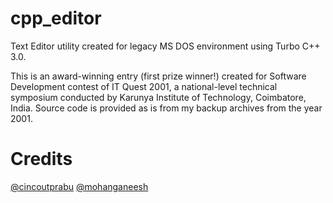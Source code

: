 # cpp_editor

Text Editor utility created for legacy MS DOS environment using Turbo C++ 3.0.

This is an award-winning entry (first prize winner!) created for Software Development contest of IT Quest 2001, a national-level technical symposium conducted by Karunya Institute of Technology, Coimbatore, India. Source code is provided as is from my backup archives from the year 2001.

# Credits

[@cincoutprabu](https://github.com/cincoutprabu)
[@mohanganeesh](https://github.com/mohanganeesh)

